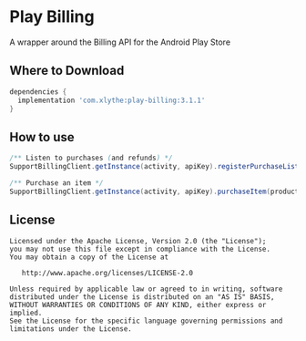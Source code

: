 Play Billing
====================

A wrapper around the Billing API for the Android Play Store


Where to Download
-----------------
```groovy
dependencies {
  implementation 'com.xlythe:play-billing:3.1.1'
}
```


How to use
-----------------
```java
/** Listen to purchases (and refunds) */
SupportBillingClient.getInstance(activity, apiKey).registerPurchaseListener(productIds, purchaseListener);

/** Purchase an item */
SupportBillingClient.getInstance(activity, apiKey).purchaseItem(productId);
```

License
-------

    Licensed under the Apache License, Version 2.0 (the "License");
    you may not use this file except in compliance with the License.
    You may obtain a copy of the License at

       http://www.apache.org/licenses/LICENSE-2.0

    Unless required by applicable law or agreed to in writing, software
    distributed under the License is distributed on an "AS IS" BASIS,
    WITHOUT WARRANTIES OR CONDITIONS OF ANY KIND, either express or implied.
    See the License for the specific language governing permissions and
    limitations under the License.
